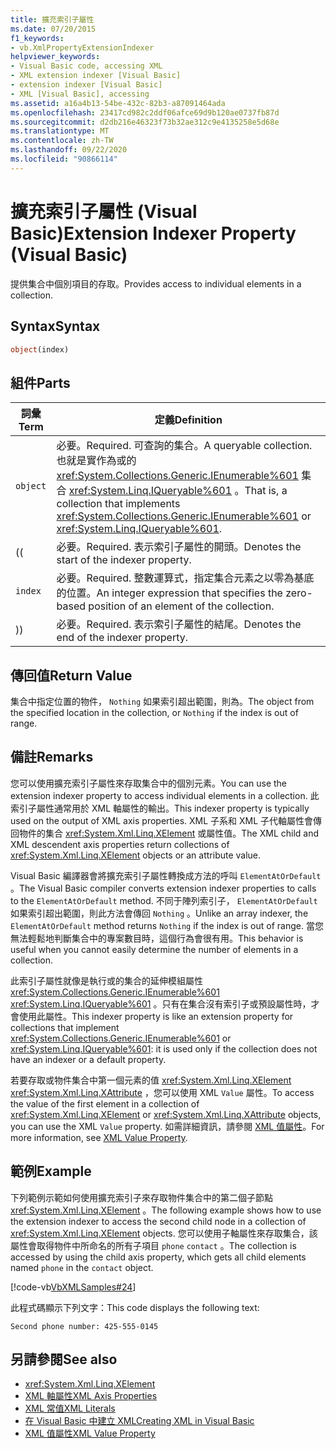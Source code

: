 ```yaml
---
title: 擴充索引子屬性
ms.date: 07/20/2015
f1_keywords:
- vb.XmlPropertyExtensionIndexer
helpviewer_keywords:
- Visual Basic code, accessing XML
- XML extension indexer [Visual Basic]
- extension indexer [Visual Basic]
- XML [Visual Basic], accessing
ms.assetid: a16a4b13-54be-432c-82b3-a87091464ada
ms.openlocfilehash: 23417cd982c2ddf06afce69d9b120ae0737fb87d
ms.sourcegitcommit: d2db216e46323f73b32ae312c9e4135258e5d68e
ms.translationtype: MT
ms.contentlocale: zh-TW
ms.lasthandoff: 09/22/2020
ms.locfileid: "90866114"
---
```

# <a name="extension-indexer-property-visual-basic"></a><span data-ttu-id="2b044-102">擴充索引子屬性 (Visual Basic)</span><span class="sxs-lookup"><span data-stu-id="2b044-102">Extension Indexer Property (Visual Basic)</span></span>

<span data-ttu-id="2b044-103">提供集合中個別項目的存取。</span><span class="sxs-lookup"><span data-stu-id="2b044-103">Provides access to individual elements in a collection.</span></span>  
  
## <a name="syntax"></a><span data-ttu-id="2b044-104">Syntax</span><span class="sxs-lookup"><span data-stu-id="2b044-104">Syntax</span></span>  
  
```vb  
object(index)  
```  
  
## <a name="parts"></a><span data-ttu-id="2b044-105">組件</span><span class="sxs-lookup"><span data-stu-id="2b044-105">Parts</span></span>  
  
|<span data-ttu-id="2b044-106">詞彙</span><span class="sxs-lookup"><span data-stu-id="2b044-106">Term</span></span>|<span data-ttu-id="2b044-107">定義</span><span class="sxs-lookup"><span data-stu-id="2b044-107">Definition</span></span>|  
|---|---|  
|`object`|<span data-ttu-id="2b044-108">必要。</span><span class="sxs-lookup"><span data-stu-id="2b044-108">Required.</span></span> <span data-ttu-id="2b044-109">可查詢的集合。</span><span class="sxs-lookup"><span data-stu-id="2b044-109">A queryable collection.</span></span> <span data-ttu-id="2b044-110">也就是實作為或的 <xref:System.Collections.Generic.IEnumerable%601> 集合 <xref:System.Linq.IQueryable%601> 。</span><span class="sxs-lookup"><span data-stu-id="2b044-110">That is, a collection that implements <xref:System.Collections.Generic.IEnumerable%601> or <xref:System.Linq.IQueryable%601>.</span></span>|  
|<span data-ttu-id="2b044-111">(</span><span class="sxs-lookup"><span data-stu-id="2b044-111">(</span></span>|<span data-ttu-id="2b044-112">必要。</span><span class="sxs-lookup"><span data-stu-id="2b044-112">Required.</span></span> <span data-ttu-id="2b044-113">表示索引子屬性的開頭。</span><span class="sxs-lookup"><span data-stu-id="2b044-113">Denotes the start of the indexer property.</span></span>|  
|`index`|<span data-ttu-id="2b044-114">必要。</span><span class="sxs-lookup"><span data-stu-id="2b044-114">Required.</span></span> <span data-ttu-id="2b044-115">整數運算式，指定集合元素之以零為基底的位置。</span><span class="sxs-lookup"><span data-stu-id="2b044-115">An integer expression that specifies the zero-based position of an element of the collection.</span></span>|  
|<span data-ttu-id="2b044-116">)</span><span class="sxs-lookup"><span data-stu-id="2b044-116">)</span></span>|<span data-ttu-id="2b044-117">必要。</span><span class="sxs-lookup"><span data-stu-id="2b044-117">Required.</span></span> <span data-ttu-id="2b044-118">表示索引子屬性的結尾。</span><span class="sxs-lookup"><span data-stu-id="2b044-118">Denotes the end of the indexer property.</span></span>|  
  
## <a name="return-value"></a><span data-ttu-id="2b044-119">傳回值</span><span class="sxs-lookup"><span data-stu-id="2b044-119">Return Value</span></span>  

 <span data-ttu-id="2b044-120">集合中指定位置的物件， `Nothing` 如果索引超出範圍，則為。</span><span class="sxs-lookup"><span data-stu-id="2b044-120">The object from the specified location in the collection, or `Nothing` if the index is out of range.</span></span>  
  
## <a name="remarks"></a><span data-ttu-id="2b044-121">備註</span><span class="sxs-lookup"><span data-stu-id="2b044-121">Remarks</span></span>  

 <span data-ttu-id="2b044-122">您可以使用擴充索引子屬性來存取集合中的個別元素。</span><span class="sxs-lookup"><span data-stu-id="2b044-122">You can use the extension indexer property to access individual elements in a collection.</span></span> <span data-ttu-id="2b044-123">此索引子屬性通常用於 XML 軸屬性的輸出。</span><span class="sxs-lookup"><span data-stu-id="2b044-123">This indexer property is typically used on the output of XML axis properties.</span></span> <span data-ttu-id="2b044-124">XML 子系和 XML 子代軸屬性會傳回物件的集合 <xref:System.Xml.Linq.XElement> 或屬性值。</span><span class="sxs-lookup"><span data-stu-id="2b044-124">The XML child and XML descendent axis properties return collections of <xref:System.Xml.Linq.XElement> objects or an attribute value.</span></span>  
  
 <span data-ttu-id="2b044-125">Visual Basic 編譯器會將擴充索引子屬性轉換成方法的呼叫 `ElementAtOrDefault` 。</span><span class="sxs-lookup"><span data-stu-id="2b044-125">The Visual Basic compiler converts extension indexer properties to calls to the `ElementAtOrDefault` method.</span></span> <span data-ttu-id="2b044-126">不同于陣列索引子， `ElementAtOrDefault` 如果索引超出範圍，則此方法會傳回 `Nothing` 。</span><span class="sxs-lookup"><span data-stu-id="2b044-126">Unlike an array indexer, the `ElementAtOrDefault` method returns `Nothing` if the index is out of range.</span></span> <span data-ttu-id="2b044-127">當您無法輕鬆地判斷集合中的專案數目時，這個行為會很有用。</span><span class="sxs-lookup"><span data-stu-id="2b044-127">This behavior is useful when you cannot easily determine the number of elements in a collection.</span></span>  
  
 <span data-ttu-id="2b044-128">此索引子屬性就像是執行或的集合的延伸模組屬性 <xref:System.Collections.Generic.IEnumerable%601> <xref:System.Linq.IQueryable%601> 。只有在集合沒有索引子或預設屬性時，才會使用此屬性。</span><span class="sxs-lookup"><span data-stu-id="2b044-128">This indexer property is like an extension property for collections that implement <xref:System.Collections.Generic.IEnumerable%601> or <xref:System.Linq.IQueryable%601>: it is used only if the collection does not have an indexer or a default property.</span></span>  
  
 <span data-ttu-id="2b044-129">若要存取或物件集合中第一個元素的值 <xref:System.Xml.Linq.XElement> <xref:System.Xml.Linq.XAttribute> ，您可以使用 XML `Value` 屬性。</span><span class="sxs-lookup"><span data-stu-id="2b044-129">To access the value of the first element in a collection of <xref:System.Xml.Linq.XElement> or <xref:System.Xml.Linq.XAttribute> objects, you can use the XML `Value` property.</span></span> <span data-ttu-id="2b044-130">如需詳細資訊，請參閱 [XML 值屬性](xml-value-property.md)。</span><span class="sxs-lookup"><span data-stu-id="2b044-130">For more information, see [XML Value Property](xml-value-property.md).</span></span>  
  
## <a name="example"></a><span data-ttu-id="2b044-131">範例</span><span class="sxs-lookup"><span data-stu-id="2b044-131">Example</span></span>  

 <span data-ttu-id="2b044-132">下列範例示範如何使用擴充索引子來存取物件集合中的第二個子節點 <xref:System.Xml.Linq.XElement> 。</span><span class="sxs-lookup"><span data-stu-id="2b044-132">The following example shows how to use the extension indexer to access the second child node in a collection of <xref:System.Xml.Linq.XElement> objects.</span></span> <span data-ttu-id="2b044-133">您可以使用子軸屬性來存取集合，該屬性會取得物件中所命名的所有子項目 `phone` `contact` 。</span><span class="sxs-lookup"><span data-stu-id="2b044-133">The collection is accessed by using the child axis property, which gets all child elements named `phone` in the `contact` object.</span></span>  
  
 [!code-vb[VbXMLSamples#24](~/samples/snippets/visualbasic/VS_Snippets_VBCSharp/VbXMLSamples/VB/XMLSamples11.vb#24)]  
  
 <span data-ttu-id="2b044-134">此程式碼顯示下列文字：</span><span class="sxs-lookup"><span data-stu-id="2b044-134">This code displays the following text:</span></span>  
  
 `Second phone number: 425-555-0145`  
  
## <a name="see-also"></a><span data-ttu-id="2b044-135">另請參閱</span><span class="sxs-lookup"><span data-stu-id="2b044-135">See also</span></span>

- <xref:System.Xml.Linq.XElement>
- [<span data-ttu-id="2b044-136">XML 軸屬性</span><span class="sxs-lookup"><span data-stu-id="2b044-136">XML Axis Properties</span></span>](index.md)
- [<span data-ttu-id="2b044-137">XML 常值</span><span class="sxs-lookup"><span data-stu-id="2b044-137">XML Literals</span></span>](../xml-literals/index.md)
- [<span data-ttu-id="2b044-138">在 Visual Basic 中建立 XML</span><span class="sxs-lookup"><span data-stu-id="2b044-138">Creating XML in Visual Basic</span></span>](../../programming-guide/language-features/xml/creating-xml.md)
- [<span data-ttu-id="2b044-139">XML 值屬性</span><span class="sxs-lookup"><span data-stu-id="2b044-139">XML Value Property</span></span>](xml-value-property.md)
